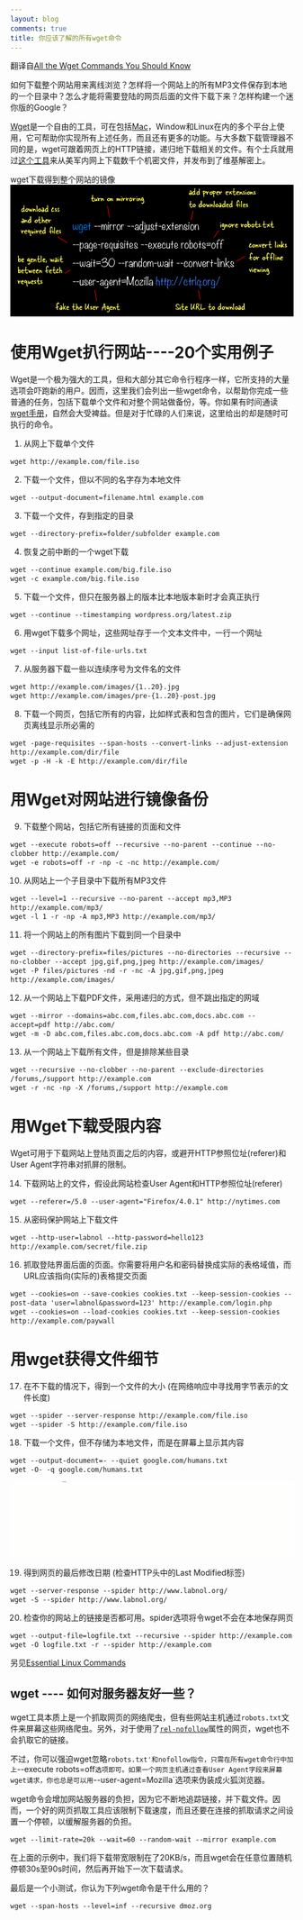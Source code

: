 ```yaml
---
layout: blog
comments: true
title: 你应该了解的所有wget命令
---
```


翻译自[All the Wget Commands You Should Know](http://www.labnol.org/software/wget-command-examples/28750/)

如何下载整个网站用来离线浏览？怎样将一个网站上的所有MP3文件保存到本地的一个目录中？怎么才能将需要登陆的网页后面的文件下载下来？怎样构建一个迷你版的Google？

[Wget](https://www.gnu.org/software/wget/manual/html_node/Overview.html)是一个自由的工具，可在包括[Mac](http://brew.sh/)，Window和Linux在内的多个平台上使用，它可帮助你实现所有上述任务，而且还有更多的功能。与大多数下载管理器不同的是，wget可跟着网页上的HTTP链接，递归地下载相关的文件。有个士兵就用过[这个工具](http://www.wired.com/2011/12/cables-scripts-manning/)来从美军内网上下载数千个机密文件，并发布到了维基解密上。

wget下载得到整个网站的镜像
![用wget下载得到整个网站的镜像](../img/wget-mirror-site.png)

# 使用Wget扒行网站----20个实用例子

Wget是一个极为强大的工具，但和大部分其它命令行程序一样，它所支持的大量选项会吓跑新的用户。因而，这里我们会列出一些wget命令，以帮助你完成一些普通的任务，包括下载单个文件和对整个网站做备份，等。你如果有时间通读[wget手册](https://www.gnu.org/software/wget/manual/wget.pdf)，自然会大受裨益。但是对于忙碌的人们来说，这里给出的却是随时可执行的命令。

  1) 从网上下载单个文件

    wget http://example.com/file.iso

  2) 下载一个文件，但以不同的名字存为本地文件

    wget --output-document=filename.html example.com

  3) 下载一个文件，存到指定的目录

    wget --directory-prefix=folder/subfolder example.com

  4) 恢复之前中断的一个wget下载

    wget --continue example.com/big.file.iso
    wget -c example.com/big.file.iso

  5) 下载一个文件，但只在服务器上的版本比本地版本新时才会真正执行

    wget --continue --timestamping wordpress.org/latest.zip

  6) 用wget下载多个网址，这些网址存于一个文本文件中，一行一个网址

    wget --input list-of-file-urls.txt

  7) 从服务器下载一些以连续序号为文件名的文件

    wget http://example.com/images/{1..20}.jpg
    wget http://example.com/images/pre-{1..20}-post.jpg

  8) 下载一个网页，包括它所有的内容，比如样式表和包含的图片，它们是确保网页离线显示所必需的

    wget -page-requisites --span-hosts --convert-links --adjust-extension http://example.com/dir/file
    wget -p -H -k -E http://example.com/dir/file

# 用Wget对网站进行镜像备份

  9) 下载整个网站，包括它所有链接的页面和文件

    wget --execute robots=off --recursive --no-parent --continue --no-clobber http://example.com/
    wget -e robots=off -r -np -c -nc http://example.com/

  10) 从网站上一个子目录中下载所有MP3文件

    wget --level=1 --recursive --no-parent --accept mp3,MP3 http://example.com/mp3/
    wget -l 1 -r -np -A mp3,MP3 http://example.com/mp3/

  11) 将一个网站上的所有图片下载到同一个目录中

    wget --directory-prefix=files/pictures --no-directories --recursive --no-clobber --accept jpg,gif,png,jpeg http://example.com/images/
    wget -P files/pictures -nd -r -nc -A jpg,gif,png,jpeg http://example.com/images/


  12) 从一个网站上下载PDF文件，采用递归的方式，但不跳出指定的网域

    wget --mirror --domains=abc.com,files.abc.com,docs.abc.com --accept=pdf http://abc.com/
    wget -m -D abc.com,files.abc.com,docs.abc.com -A pdf http://abc.com/

  13) 从一个网站上下载所有文件，但是排除某些目录

    wget --recursive --no-clobber --no-parent --exclude-directories /forums,/support http://example.com
    wget -r -nc -np -X /forums,/support http://example.com

# 用Wget下载受限内容

Wget可用于下载网站上登陆页面之后的内容，或避开HTTP参照位址(referer)和User Agent字符串对抓屏的限制。

  14) 下载网站上的文件，假设此网站检查User Agent和HTTP参照位址(referer)

    wget --referer=/5.0 --user-agent="Firefox/4.0.1" http://nytimes.com

  15) 从密码保护网站上下载文件

    wget --http-user=labnol --http-password=hello123 http://example.com/secret/file.zip

  16) 抓取登陆界面后面的页面。你需要将用户名和密码替换成实际的表格域值，而URL应该指向(实际的)表格提交页面

    wget --cookies=on --save-cookies cookies.txt --keep-session-cookies --post-data 'user=labnol&password=123' http://example.com/login.php
    wget --cookies=on --load-cookies cookies.txt --keep-session-cookies http://example.com/paywall

# 用wget获得文件细节

  17) 在不下载的情况下，得到一个文件的大小 (在网络响应中寻找用字节表示的文件长度)

    wget --spider --server-response http://example.com/file.iso
    wget --spider -S http://example.com/file.iso

  18) 下载一个文件，但不存储为本地文件，而是在屏幕上显示其内容
    
    wget --output-document=- --quiet google.com/humans.txt
	wget -O- -q google.com/humans.txt

![](../img/wget.gif)

  19) 得到网页的最后修改日期 (检查HTTP头中的Last Modified标签)

    wget --server-response --spider http://www.labnol.org/
    wget -S --spider http://www.labnol.org/

  20) 检查你的网站上的链接是否都可用。spider选项将令wget不会在本地保存网页

    wget --output-file=logfile.txt --recursive --spider http://example.com
    wget -O logfile.txt -r --spider http://example.com


另见[Essential Linux Commands](http://www.labnol.org/software/linux-commands/19028/)

## wget ---- 如何对服务器友好一些？

wget工具本质上是一个抓取网页的网络爬虫，但有些网站主机通过`robots.txt`文件来屏幕这些网络爬虫。另外，对于使用了[`rel-nofollow`]()属性的网页，wget也不会扒取它的链接。

不过，你可以强迫wget忽略`robots.txt'和nofollow指令，只需在所有wget命令行中加上`--execute robots=off`选项即可。如果一个网页主机通过查看User Agent字段来屏幕wget请求，你也总是可以用`--user-agent=Mozilla`选项来伪装成火狐浏览器。

wget命令会增加网站服务器的负担，因为它不断地追踪链接，并下载文件。因而，一个好的网页抓取工具应该限制下载速度，而且还要在连接的抓取请求之间设置一个停顿，以缓解服务器的负担。

    wget --limit-rate=20k --wait=60 --random-wait --mirror example.com

在上面的示例中，我们将下载带宽限制在了20KB/s，而且wget会在任意位置随机停顿30s至90s时间，然后再开始下一次下载请求。

最后是一个小测试，你认为下列wget命令是干什么用的？

    wget --span-hosts --level=inf --recursive dmoz.org

